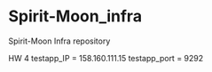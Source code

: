 # Spirit-Moon_infra
Spirit-Moon Infra repository

HW 4
testapp_IP = 158.160.111.15
testapp_port = 9292
